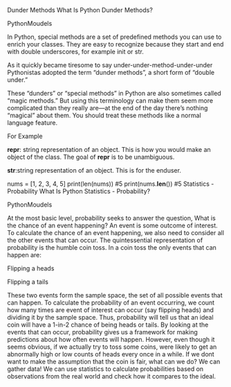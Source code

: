Dunder Methods
What Is Python Dunder Methods?

PythonMoudels

In Python, special methods are a set of predefined methods you can use to enrich your classes. They are easy to recognize because they start and end with double underscores, for example init or str.

As it quickly became tiresome to say under-under-method-under-under Pythonistas adopted the term “dunder methods”, a short form of “double under.”

These “dunders” or “special methods” in Python are also sometimes called “magic methods.” But using this terminology can make them seem more complicated than they really are—at the end of the day there’s nothing “magical” about them. You should treat these methods like a normal language feature.

For Example

__repr__: string representation of an object. This is how you would make an object of the class. The goal of __repr__ is to be unambiguous.

__str__:string representation of an object. This is for the enduser.

nums = [1, 2, 3, 4, 5]
print(len(nums)) #5
print(nums.__len__()) #5
Statistics - Probability
What Is Python Statistics - Probability?

PythonMoudels

At the most basic level, probability seeks to answer the question, What is the chance of an event happening? An event is some outcome of interest. To calculate the chance of an event happening, we also need to consider all the other events that can occur. The quintessential representation of probability is the humble coin toss. In a coin toss the only events that can happen are:

Flipping a heads

Flipping a tails

These two events form the sample space, the set of all possible events that can happen. To calculate the probability of an event occurring, we count how many times are event of interest can occur (say flipping heads) and dividing it by the sample space. Thus, probability will tell us that an ideal coin will have a 1-in-2 chance of being heads or tails. By looking at the events that can occur, probability gives us a framework for making predictions about how often events will happen. However, even though it seems obvious, if we actually try to toss some coins, were likely to get an abnormally high or low counts of heads every once in a while. If we dont want to make the assumption that the coin is fair, what can we do? We can gather data! We can use statistics to calculate probabilities based on observations from the real world and check how it compares to the ideal.


